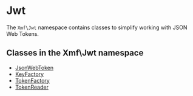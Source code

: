 # Jwt

The `Xmf\Jwt` namespace contains classes to simplify working with JSON Web Tokens.

## Classes in the Xmf\Jwt namespace

* [JsonWebToken](jsonwebtoken.md)
* [KeyFactory](keyfactory.md)
* [TokenFactory](tokenfactory.md)
* [TokenReader](tokenreader.md)

